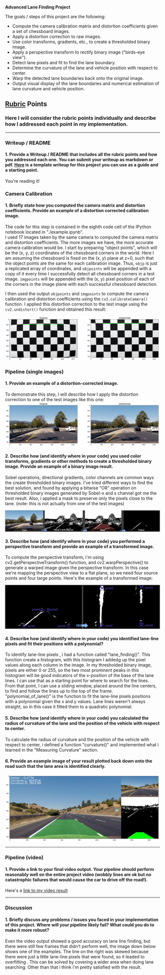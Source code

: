 **Advanced Lane Finding Project**

The goals / steps of this project are the following:

* Compute the camera calibration matrix and distortion coefficients given a set of chessboard images.
* Apply a distortion correction to raw images.
* Use color transforms, gradients, etc., to create a thresholded binary image.
* Apply a perspective transform to rectify binary image ("birds-eye view").
* Detect lane pixels and fit to find the lane boundary.
* Determine the curvature of the lane and vehicle position with respect to center.
* Warp the detected lane boundaries back onto the original image.
* Output visual display of the lane boundaries and numerical estimation of lane curvature and vehicle position.

[//]: # (Image References)

[image1]: ./output_images/undistort_output.png "Undistorted"
[image2]: ./output_images/test1.png "Road Transformed"
[image3]: ./output_images/preprocessing.png "Binary Example"
[image4]: ./output_images/perspective_transform.png "Warp Example"
[image5]: ./output_images/result_example.png "Fit Visual"
[image6]: ./output_images/example_output.jpg "Output"
[video1]: ./project_video_output.mp4 "Video"

## [Rubric](https://review.udacity.com/#!/rubrics/571/view) Points

### Here I will consider the rubric points individually and describe how I addressed each point in my implementation.  

---

### Writeup / README

#### 1. Provide a Writeup / README that includes all the rubric points and how you addressed each one.  You can submit your writeup as markdown or pdf.  [Here](https://github.com/udacity/CarND-Advanced-Lane-Lines/blob/master/writeup_template.md) is a template writeup for this project you can use as a guide and a starting point.  

You're reading it!

### Camera Calibration

#### 1. Briefly state how you computed the camera matrix and distortion coefficients. Provide an example of a distortion corrected calibration image.

The code for this step is contained in the eighth code cell of the IPython notebook located in "./example.ipynb".  
I used 17 images taken by the same camera to computed the camera matrix and distortion coefficients. The more images we have, the more accurate camera calibration would be.
I start by preparing "object points", which will be the (x, y, z) coordinates of the chessboard corners in the world. Here I am assuming the chessboard is fixed on the (x, y) plane at z=0, such that the object points are the same for each calibration image.  Thus, `objp` is just a replicated array of coordinates, and `objpoints` will be appended with a copy of it every time I successfully detect all chessboard corners in a test image.  `imgpoints` will be appended with the (x, y) pixel position of each of the corners in the image plane with each successful chessboard detection.  

I then used the output `objpoints` and `imgpoints` to compute the camera calibration and distortion coefficients using the `cv2.calibrateCamera()` function.  I applied this distortion correction to the test image using the `cv2.undistort()` function and obtained this result: 

![alt text][image1]

### Pipeline (single images)

#### 1. Provide an example of a distortion-corrected image.

To demonstrate this step, I will describe how I apply the distortion correction to one of the test images like this one:
![alt text][image2]

#### 2. Describe how (and identify where in your code) you used color transforms, gradients or other methods to create a thresholded binary image.  Provide an example of a binary image result.

Sobel operations, directional gradients, color channels are common ways the create thresholded binary images. I've tried different ways to find the best solution, and found by applying a bitwise "OR" operation on thresholded binary images generated by Sobel-x and s channel got me the best result. Also, i applied a mask to preserve only the pixels close to the lane.  (note: this is not actually from one of the test images)

![alt text][image3]

#### 3. Describe how (and identify where in your code) you performed a perspective transform and provide an example of a transformed image.

To compute the perspective transform, i'm using cv2.getPerspectiveTransform() function, and cv2.warpPerspective() to generate a warped image given the perspective transform. In this case we're mapping the perspective view to a flat plane, so we need four source points and four targe points. Here's the example of a transformed image:

![alt text][image4]

#### 4. Describe how (and identify where in your code) you identified lane-line pixels and fit their positions with a polynomial?

To identify lane-line pixels , i had a function called "lane_finding()". This function create a histogram, with this histogram I addedg up the pixel values along each column in the image. In my thresholded binary image, pixels are either 0 or 255, so the two most prominent peaks in this histogram will be good indicators of the x-position of the base of the lane lines. I can use that as a starting point for where to search for the lines. From that point, I can use a sliding window, placed around the line centers, to find and follow the lines up to the top of the frame.
"polynomial_of_lane()" is the function to fit the lane-line pixels positions with a polynomial given the x and y values. Lane lines weren't always straight, so in this case it fitted them to a quadratic polynomial.

#### 5. Describe how (and identify where in your code) you calculated the radius of curvature of the lane and the position of the vehicle with respect to center.

To calculate the radius of curvature and the position of the vehicle with respect to center, i defined a function "curvature()" and implemented what i learned in the "Measuring Curvature" section.

#### 6. Provide an example image of your result plotted back down onto the road such that the lane area is identified clearly.

![alt text][image5]

---

### Pipeline (video)

#### 1. Provide a link to your final video output.  Your pipeline should perform reasonably well on the entire project video (wobbly lines are ok but no catastrophic failures that would cause the car to drive off the road!).

Here's a [link to my video result](./project_video_output.mp4)

---

### Discussion

#### 1. Briefly discuss any problems / issues you faced in your implementation of this project.  Where will your pipeline likely fail?  What could you do to make it more robust?

Even the video output showed a good accuracy on lane line finding, but there were still few frames that didn't perform well, the image down below shows one of the examples. The line on the right was skewed because there were just a little lane-line pixels that were found, so it leaded to overfitting . This can be solved by covering a wider area when doing lane searching. Other than that i think i'm pretty satisfied with the result.
